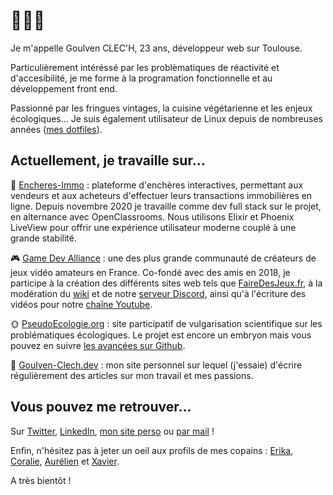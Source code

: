 # 👋👋👋

Je m'appelle Goulven CLEC'H, 23 ans, développeur web sur Toulouse.

Particulièrement intéréssé par les problèmatiques de réactivité et d'accesibilité, je me forme à la programation fonctionnelle et au développement front end.

Passionné par les fringues vintages, la cuisine végétarienne et les enjeux écologiques... Je suis également utilisateur de Linux depuis de nombreuses années ([mes dotfiles](https://github.com/GoulvenC/dotfiles)).

## Actuellement, je travaille sur...

🏡 [Encheres-Immo](https://encheres-immo.com/) : plateforme d'enchères interactives, permettant aux vendeurs et aux acheteurs d'effectuer leurs transactions immobilières en ligne. Depuis novembre 2020 je travaille comme dev full stack sur le projet, en alternance avec OpenClassrooms. Nous utilisons Elixir et Phoenix LiveView pour offrir une expérience utilisateur moderne couplé à une grande stabilité.

🎮 [Game Dev Alliance](https://gamedevalliance.fr/) : une des plus grande communauté de créateurs de jeux vidéo amateurs en France. Co-fondé avec des amis en 2018, je participe à la création des différents sites web tels que [FaireDesJeux.fr](https://fairedesjeux.fr), à la modération du [wiki](https://wiki.gamedevalliance.fr/) et de notre [serveur Discord](https://discord.gg/RrBppaj), ainsi qu'à l'écriture des vidéos pour notre [chaîne Youtube](https://www.youtube.com/user/FoxFiesta40).

🌞 [PseudoEcologie.org](https://pseudoecologie.org) : site participatif de vulgarisation scientifique sur les problématiques écologiques. Le projet est encore un embryon mais vous pouvez en suivre [les avancées sur Github](https://github.com/PseudoEcologie/PseudoEcologie.org).

📝 [Goulven-Clech.dev](https://goulven-clech.dev/) : mon site personnel sur lequel (j'essaie) d'écrire régulièrement des articles sur mon travail et mes passions.


## Vous pouvez me retrouver...

Sur [Twitter](https://www.linkedin.com/in/goulvenc/), [LinkedIn](https://www.linkedin.com/in/goulvenc/), [mon site perso](https://goulven-clech.dev/) ou [par mail](mailto:goulven.clech@protonmail.com) !

Enfin, n'hésitez pas à jeter un oeil aux profils de mes copains : [Erika](https://github.com/Princesseuh), [Coralie](https://github.com/coraliedubreuil), [Aurélien](https://github.com/aureliendossantos) et [Xavier](https://github.com/xvw).

A très bientôt !

